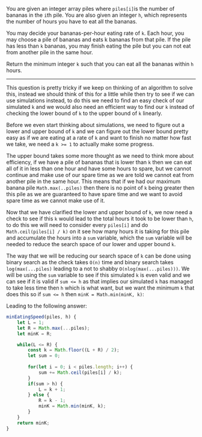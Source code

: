 You are given an integer array piles where `piles[i]`is the number of bananas in the `i`th pile. You are also given an integer `h`, which represents the number of hours you have to eat all the bananas.

You may decide your bananas-per-hour eating rate of `k`. Each hour, you may choose a pile of bananas and eats k bananas from that pile. If the pile has less than `k` bananas, you may finish eating the pile but you can not eat from another pile in the same hour.

Return the minimum integer `k` such that you can eat all the bananas within `h` hours.
***
This question is pretty tricky if we keep on thinking of an algorithm to solve this, instead we should think of this for a little while then try to see if we can use simulations instead, to do this we need to find an easy check of our simulated `k` and we would also need an efficient way to find our `k` instead of checking the lower bound of `k` to the upper bound of `k` linearly.

Before we even start thinking about simulations, we need to figure out a lower and upper bound of `k` and we can figure out the lower bound pretty easy as if we are eating at a rate of `k` and want to finish no matter how fast we take, we need a `k >= 1` to actually make some progress.

The upper bound takes some more thought as we need to think more about efficiency, if we have a pile of bananas that is lower than `k` then we can eat all of it in less than one hour and have some hours to spare, but we cannot continue and make use of our spare time as we are told we cannot eat from another pile in the same hour. This means that if we had our maximum banana pile `Math.max(..piles)` then there is no point of `k` being greater then this pile as we are guaranteed to have spare time and we want to avoid spare time as we cannot make use of it. 

Now that we have clarified the lower and upper bound of `k`, we now need a check to see if this `k` would lead to the total hours it took to be lower than `h`, to do this we will need to consider every `piles[i]` and do `Math.ceil(piles[i] / k)` on it see how many hours it is taking for this pile and accumulate the hours into a `sum` variable, which the `sum` variable will be needed to reduce the search space of our lower and upper bound `k`.

The way that we will be reducing our search space of `k` can be done using binary search as the check takes `O(n)` time and binary search takes `log(max(...piles)` leading to a not to shabby `O(nlog(max(...piles)))`. We will be using the `sum` variable to see if this simulated `k` is even valid and we can see if it is valid if `sum <= h` as that implies our simulated `k` has managed to take less time then `h` which is what want, but we want the minimum `k` that does this so if `sum <= h` then `minK = Math.min(minK, k)`:

Leading to the following answer:

```jsx
minEatingSpeed(piles, h) {
    let L = 1;
    let R = Math.max(...piles);
    let minK = R;

    while(L <= R) {
        const k = Math.floor((L + R) / 2);
        let sum = 0;
            
        for(let i = 0; i < piles.length; i++) {
            sum += Math.ceil(piles[i] / k);
        }
        if(sum > h) {
            L = k + 1;
        } else {
            R = k - 1;
            minK = Math.min(minK, k);
        }
    }
    return minK;
}
```